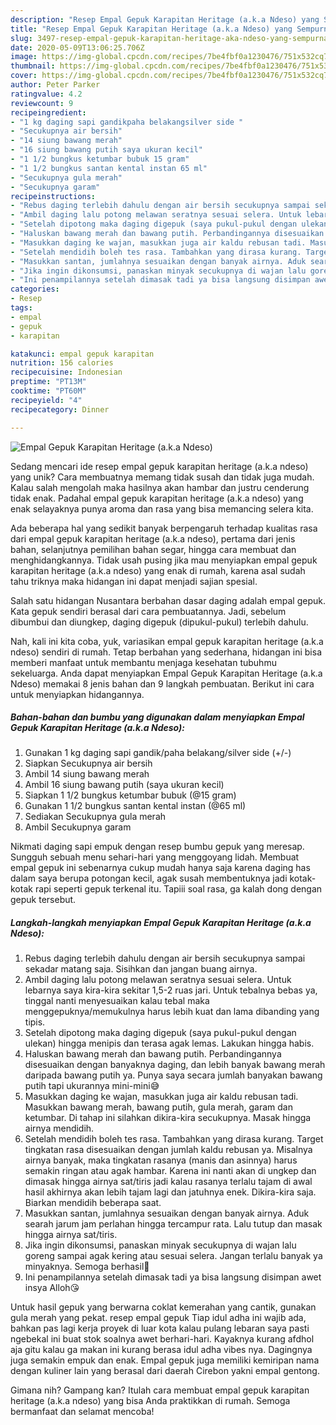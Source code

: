 ```yaml
---
description: "Resep Empal Gepuk Karapitan Heritage (a.k.a Ndeso) yang Sempurna"
title: "Resep Empal Gepuk Karapitan Heritage (a.k.a Ndeso) yang Sempurna"
slug: 3497-resep-empal-gepuk-karapitan-heritage-aka-ndeso-yang-sempurna
date: 2020-05-09T13:06:25.706Z
image: https://img-global.cpcdn.com/recipes/7be4fbf0a1230476/751x532cq70/empal-gepuk-karapitan-heritage-aka-ndeso-foto-resep-utama.jpg
thumbnail: https://img-global.cpcdn.com/recipes/7be4fbf0a1230476/751x532cq70/empal-gepuk-karapitan-heritage-aka-ndeso-foto-resep-utama.jpg
cover: https://img-global.cpcdn.com/recipes/7be4fbf0a1230476/751x532cq70/empal-gepuk-karapitan-heritage-aka-ndeso-foto-resep-utama.jpg
author: Peter Parker
ratingvalue: 4.2
reviewcount: 9
recipeingredient:
- "1 kg daging sapi gandikpaha belakangsilver side "
- "Secukupnya air bersih"
- "14 siung bawang merah"
- "16 siung bawang putih saya ukuran kecil"
- "1 1/2 bungkus ketumbar bubuk 15 gram"
- "1 1/2 bungkus santan kental instan 65 ml"
- "Secukupnya gula merah"
- "Secukupnya garam"
recipeinstructions:
- "Rebus daging terlebih dahulu dengan air bersih secukupnya sampai sekadar matang saja. Sisihkan dan jangan buang airnya."
- "Ambil daging lalu potong melawan seratnya sesuai selera. Untuk lebarnya saya kira-kira sekitar 1,5-2 ruas jari. Untuk tebalnya bebas ya, tinggal nanti menyesuaikan kalau tebal maka menggepuknya/memukulnya harus lebih kuat dan lama dibanding yang tipis."
- "Setelah dipotong maka daging digepuk (saya pukul-pukul dengan ulekan) hingga menipis dan terasa agak lemas. Lakukan hingga habis."
- "Haluskan bawang merah dan bawang putih. Perbandingannya disesuaikan dengan banyaknya daging, dan lebih banyak bawang merah daripada bawang putih ya. Punya saya secara jumlah banyakan bawang putih tapi ukurannya mini-mini😅"
- "Masukkan daging ke wajan, masukkan juga air kaldu rebusan tadi. Masukkan bawang merah, bawang putih, gula merah, garam dan ketumbar. Di tahap ini silahkan dikira-kira secukupnya. Masak hingga airnya mendidih."
- "Setelah mendidih boleh tes rasa. Tambahkan yang dirasa kurang. Target tingkatan rasa disesuaikan dengan jumlah kaldu rebusan ya. Misalnya airnya banyak, maka tingkatan rasanya (manis dan asinnya) harus semakin ringan atau agak hambar. Karena ini nanti akan di ungkep dan dimasak hingga airnya sat/tiris jadi kalau rasanya terlalu tajam di awal hasil akhirnya akan lebih tajam lagi dan jatuhnya enek. Dikira-kira saja. Biarkan mendidih beberapa saat."
- "Masukkan santan, jumlahnya sesuaikan dengan banyak airnya. Aduk searah jarum jam perlahan hingga tercampur rata. Lalu tutup dan masak hingga airnya sat/tiris."
- "Jika ingin dikonsumsi, panaskan minyak secukupnya di wajan lalu goreng sampai agak kering atau sesuai selera. Jangan terlalu banyak ya minyaknya. Semoga berhasil🥰"
- "Ini penampilannya setelah dimasak tadi ya bisa langsung disimpan awet insya Alloh😘"
categories:
- Resep
tags:
- empal
- gepuk
- karapitan

katakunci: empal gepuk karapitan 
nutrition: 156 calories
recipecuisine: Indonesian
preptime: "PT13M"
cooktime: "PT60M"
recipeyield: "4"
recipecategory: Dinner

---
```



![Empal Gepuk Karapitan Heritage (a.k.a Ndeso)](https://img-global.cpcdn.com/recipes/7be4fbf0a1230476/751x532cq70/empal-gepuk-karapitan-heritage-aka-ndeso-foto-resep-utama.jpg)

Sedang mencari ide resep empal gepuk karapitan heritage (a.k.a ndeso) yang unik? Cara membuatnya memang tidak susah dan tidak juga mudah. Kalau salah mengolah maka hasilnya akan hambar dan justru cenderung tidak enak. Padahal empal gepuk karapitan heritage (a.k.a ndeso) yang enak selayaknya punya aroma dan rasa yang bisa memancing selera kita.

Ada beberapa hal yang sedikit banyak berpengaruh terhadap kualitas rasa dari empal gepuk karapitan heritage (a.k.a ndeso), pertama dari jenis bahan, selanjutnya pemilihan bahan segar, hingga cara membuat dan menghidangkannya. Tidak usah pusing jika mau menyiapkan empal gepuk karapitan heritage (a.k.a ndeso) yang enak di rumah, karena asal sudah tahu triknya maka hidangan ini dapat menjadi sajian spesial.

Salah satu hidangan Nusantara berbahan dasar daging adalah empal gepuk. Kata gepuk sendiri berasal dari cara pembuatannya. Jadi, sebelum dibumbui dan diungkep, daging digepuk (dipukul-pukul) terlebih dahulu.


Nah, kali ini kita coba, yuk, variasikan empal gepuk karapitan heritage (a.k.a ndeso) sendiri di rumah. Tetap berbahan yang sederhana, hidangan ini bisa memberi manfaat untuk membantu menjaga kesehatan tubuhmu sekeluarga. Anda dapat menyiapkan Empal Gepuk Karapitan Heritage (a.k.a Ndeso) memakai 8 jenis bahan dan 9 langkah pembuatan. Berikut ini cara untuk menyiapkan hidangannya.

<!--inarticleads1-->

##### Bahan-bahan dan bumbu yang digunakan dalam menyiapkan Empal Gepuk Karapitan Heritage (a.k.a Ndeso):

1. Gunakan 1 kg daging sapi gandik/paha belakang/silver side (+/-)
1. Siapkan Secukupnya air bersih
1. Ambil 14 siung bawang merah
1. Ambil 16 siung bawang putih (saya ukuran kecil)
1. Siapkan 1 1/2 bungkus ketumbar bubuk (@15 gram)
1. Gunakan 1 1/2 bungkus santan kental instan (@65 ml)
1. Sediakan Secukupnya gula merah
1. Ambil Secukupnya garam


Nikmati daging sapi empuk dengan resep bumbu gepuk yang meresap. Sungguh sebuah menu sehari-hari yang menggoyang lidah. Membuat empal gepuk ini sebenarnya cukup mudah hanya saja karena daging has dalam saya berupa potongan kecil, agak susah membentuknya jadi kotak-kotak rapi seperti gepuk terkenal itu. Tapiii soal rasa, ga kalah dong dengan gepuk tersebut. 

<!--inarticleads2-->

##### Langkah-langkah menyiapkan Empal Gepuk Karapitan Heritage (a.k.a Ndeso):

1. Rebus daging terlebih dahulu dengan air bersih secukupnya sampai sekadar matang saja. Sisihkan dan jangan buang airnya.
1. Ambil daging lalu potong melawan seratnya sesuai selera. Untuk lebarnya saya kira-kira sekitar 1,5-2 ruas jari. Untuk tebalnya bebas ya, tinggal nanti menyesuaikan kalau tebal maka menggepuknya/memukulnya harus lebih kuat dan lama dibanding yang tipis.
1. Setelah dipotong maka daging digepuk (saya pukul-pukul dengan ulekan) hingga menipis dan terasa agak lemas. Lakukan hingga habis.
1. Haluskan bawang merah dan bawang putih. Perbandingannya disesuaikan dengan banyaknya daging, dan lebih banyak bawang merah daripada bawang putih ya. Punya saya secara jumlah banyakan bawang putih tapi ukurannya mini-mini😅
1. Masukkan daging ke wajan, masukkan juga air kaldu rebusan tadi. Masukkan bawang merah, bawang putih, gula merah, garam dan ketumbar. Di tahap ini silahkan dikira-kira secukupnya. Masak hingga airnya mendidih.
1. Setelah mendidih boleh tes rasa. Tambahkan yang dirasa kurang. Target tingkatan rasa disesuaikan dengan jumlah kaldu rebusan ya. Misalnya airnya banyak, maka tingkatan rasanya (manis dan asinnya) harus semakin ringan atau agak hambar. Karena ini nanti akan di ungkep dan dimasak hingga airnya sat/tiris jadi kalau rasanya terlalu tajam di awal hasil akhirnya akan lebih tajam lagi dan jatuhnya enek. Dikira-kira saja. Biarkan mendidih beberapa saat.
1. Masukkan santan, jumlahnya sesuaikan dengan banyak airnya. Aduk searah jarum jam perlahan hingga tercampur rata. Lalu tutup dan masak hingga airnya sat/tiris.
1. Jika ingin dikonsumsi, panaskan minyak secukupnya di wajan lalu goreng sampai agak kering atau sesuai selera. Jangan terlalu banyak ya minyaknya. Semoga berhasil🥰
1. Ini penampilannya setelah dimasak tadi ya bisa langsung disimpan awet insya Alloh😘


Untuk hasil gepuk yang berwarna coklat kemerahan yang cantik, gunakan gula merah yang pekat. resep empal gepuk Tiap idul adha ini wajib ada, bahkan pas lagi kerja proyek di luar kota kalau pulang lebaran saya pasti ngebekal ini buat stok soalnya awet berhari-hari. Kayaknya kurang afdhol aja gitu kalau ga makan ini kurang berasa idul adha vibes nya. Dagingnya juga semakin empuk dan enak. Empal gepuk juga memiliki kemiripan nama dengan kuliner lain yang berasal dari daerah Cirebon yakni empal gentong. 

Gimana nih? Gampang kan? Itulah cara membuat empal gepuk karapitan heritage (a.k.a ndeso) yang bisa Anda praktikkan di rumah. Semoga bermanfaat dan selamat mencoba!
